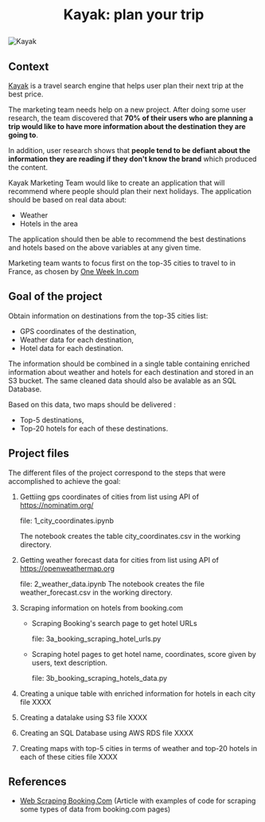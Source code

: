 # <p align="center">Kayak: plan your trip</p>

![Kayak](https://seekvectorlogo.com/wp-content/uploads/2018/01/kayak-vector-logo.png)

## Context 

<a href="https://www.kayak.com" target="_blank">Kayak</a> is a travel search engine that helps user plan their next trip at the best price.

The marketing team needs help on a new project. After doing some user research, the team discovered that **70% of their users who are planning a trip would like to have more information about the destination they are going to**. 

In addition, user research shows that **people tend to be defiant about the information they are reading if they don't know the brand** which produced the content. 

Kayak Marketing Team would like to create an application that will recommend where people should plan their next holidays. The application should be based on real data about:

* Weather 
* Hotels in the area 

The application should then be able to recommend the best destinations and hotels based on the above variables at any given time. 

Marketing team wants to focus first on the top-35 cities to travel to in France, as chosen by <a href="https://one-week-in.com/35-cities-to-visit-in-france/" target="_blank">One Week In.com</a>

## Goal of the project
Obtain information on destinations from the top-35 cities list:
- GPS coordinates of the destination,
- Weather data for each destination,
- Hotel data for each destination.

The information should be combined in a single table containing enriched information about weather and hotels for each destination and stored in an S3 bucket. The same cleaned data should also be avalable as an SQL Database.

Based on this data, two maps should be delivered :
- Top-5 destinations,
- Top-20 hotels for each of these destinations.


## Project files
The different files of the project correspond to the steps that were accomplished to achieve the goal:

1. Gettiing gps coordinates of cities from list using API of https://nominatim.org/ 

    file:  1_city_coordinates.ipynb
    
    The notebook creates the table city_coordinates.csv in the working directory.

2. Getting weather forecast data for cities from list using API of https://openweathermap.org

    file: 2_weather_data.ipynb
    The notebook creates the file weather_forecast.csv in the working directory.


3. Scraping information on hotels from booking.com
    - Scraping Booking's search page to get hotel URLs

         file: 3a_booking_scraping_hotel_urls.py
    - Scraping hotel pages to get hotel name, coordinates, score given by users, text description.
    
        file:  3b_booking_scraping_hotels_data.py

4. Creating a unique table with enriched information for hotels in each city
file XXXX

5. Creating a datalake using S3
file XXXX

6. Creating an SQL Database using AWS RDS
file XXXX

7. Creating maps with top-5 cities in terms of weather and top-20 hotels in each of these cities
file XXXX



## References

- [Web Scraping Booking.Com](https://www.scrapingbee.com/blog/web-scraping-booking/) (Article with examples of code for scraping some types of data from booking.com pages)  